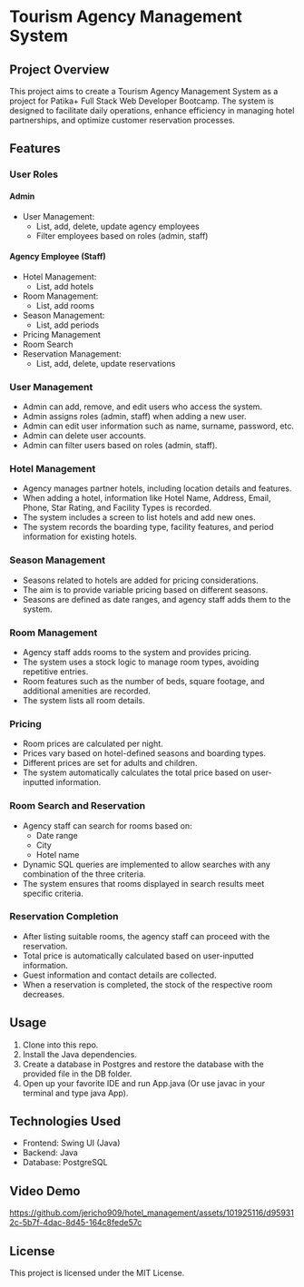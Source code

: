 # Tourism Agency Management System

## Project Overview

This project aims to create a Tourism Agency Management System as a project for Patika+ Full Stack Web Developer Bootcamp. The system is designed to facilitate daily operations, enhance efficiency in managing hotel partnerships, and optimize customer reservation processes.

## Features

### User Roles

#### Admin

-   User Management:
    -   List, add, delete, update agency employees
    -   Filter employees based on roles (admin, staff)

#### Agency Employee (Staff)

-   Hotel Management:
    -   List, add hotels
-   Room Management:
    -   List, add rooms
-   Season Management:
    -   List, add periods
-   Pricing Management
-   Room Search
-   Reservation Management:
    -   List, add, delete, update reservations

### User Management

-   Admin can add, remove, and edit users who access the system.
-   Admin assigns roles (admin, staff) when adding a new user.
-   Admin can edit user information such as name, surname, password, etc.
-   Admin can delete user accounts.
-   Admin can filter users based on roles (admin, staff).

### Hotel Management

-   Agency manages partner hotels, including location details and features.
-   When adding a hotel, information like Hotel Name, Address, Email, Phone, Star Rating, and Facility Types is recorded.
-   The system includes a screen to list hotels and add new ones.
-   The system records the boarding type, facility features, and period information for existing hotels.

### Season Management

-   Seasons related to hotels are added for pricing considerations.
-   The aim is to provide variable pricing based on different seasons.
-   Seasons are defined as date ranges, and agency staff adds them to the system.

### Room Management

-   Agency staff adds rooms to the system and provides pricing.
-   The system uses a stock logic to manage room types, avoiding repetitive entries.
-   Room features such as the number of beds, square footage, and additional amenities are recorded.
-   The system lists all room details.

### Pricing

-   Room prices are calculated per night.
-   Prices vary based on hotel-defined seasons and boarding types.
-   Different prices are set for adults and children.
-   The system automatically calculates the total price based on user-inputted information.

### Room Search and Reservation

-   Agency staff can search for rooms based on:
    -   Date range
    -   City
    -   Hotel name
-   Dynamic SQL queries are implemented to allow searches with any combination of the three criteria.
-   The system ensures that rooms displayed in search results meet specific criteria.

### Reservation Completion

-   After listing suitable rooms, the agency staff can proceed with the reservation.
-   Total price is automatically calculated based on user-inputted information.
-   Guest information and contact details are collected.
-   When a reservation is completed, the stock of the respective room decreases.

## Usage

1. Clone into this repo.
2. Install the Java dependencies.
3. Create a database in Postgres and restore the database with the provided file in the DB folder.
4. Open up your favorite IDE and run App.java (Or use javac in your terminal and type java App).

## Technologies Used

-   Frontend: Swing UI (Java)
-   Backend: Java
-   Database: PostgreSQL

## Video Demo



https://github.com/jericho909/hotel_management/assets/101925116/d959312c-5b7f-4dac-8d45-164c8fede57c



## License

This project is licensed under the MIT License.
